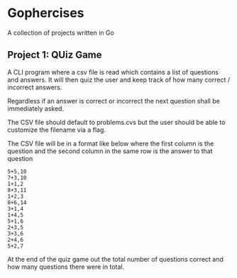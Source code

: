 # Gophercises

A collection of projects written in Go

## Project 1: QUiz Game
A CLI program where a csv file is read which contains a list of questions and answers. It will then quiz the user and keep track of how many correct / incorrect answers. 

Regardless if an answer is correct or incorrect the next question shall be immediately asked. 

The CSV file should default to problems.cvs but the user should be able to customize the filename via a flag.

The CSV file will be in a format like below where the first column is the question and the second column in the same row is the answer to that question

```
5+5,10
7+3,10
1+1,2
8+3,11
1+2,3
8+6,14
3+1,4
1+4,5
5+1,6
2+3,5
3+3,6
2+4,6
5+2,7
```

At the end of the quiz game out the total number of questions correct and how many questions there were in total. 